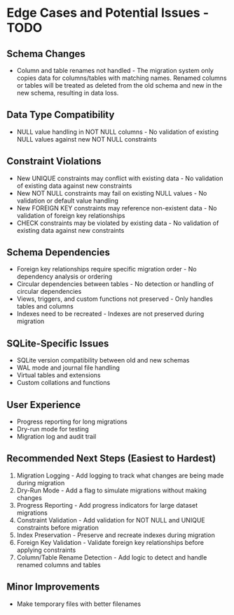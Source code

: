 # Edge Cases and Potential Issues - TODO

## Schema Changes
- Column and table renames not handled - The migration system only copies data for columns/tables with matching names. Renamed columns or tables will be treated as deleted from the old schema and new in the new schema, resulting in data loss.

## Data Type Compatibility
- NULL value handling in NOT NULL columns - No validation of existing NULL values against new NOT NULL constraints

## Constraint Violations
- New UNIQUE constraints may conflict with existing data - No validation of existing data against new constraints
- New NOT NULL constraints may fail on existing NULL values - No validation or default value handling
- New FOREIGN KEY constraints may reference non-existent data - No validation of foreign key relationships
- CHECK constraints may be violated by existing data - No validation of existing data against new constraints

## Schema Dependencies
- Foreign key relationships require specific migration order - No dependency analysis or ordering
- Circular dependencies between tables - No detection or handling of circular dependencies
- Views, triggers, and custom functions not preserved - Only handles tables and columns
- Indexes need to be recreated - Indexes are not preserved during migration

## SQLite-Specific Issues
- SQLite version compatibility between old and new schemas
- WAL mode and journal file handling
- Virtual tables and extensions
- Custom collations and functions

## User Experience
- Progress reporting for long migrations
- Dry-run mode for testing
- Migration log and audit trail

## Recommended Next Steps (Easiest to Hardest)
1. Migration Logging - Add logging to track what changes are being made during migration
2. Dry-Run Mode - Add a flag to simulate migrations without making changes
3. Progress Reporting - Add progress indicators for large dataset migrations
4. Constraint Validation - Add validation for NOT NULL and UNIQUE constraints before migration
5. Index Preservation - Preserve and recreate indexes during migration
6. Foreign Key Validation - Validate foreign key relationships before applying constraints
7. Column/Table Rename Detection - Add logic to detect and handle renamed columns and tables

## Minor Improvements
- Make temporary files with better filenames